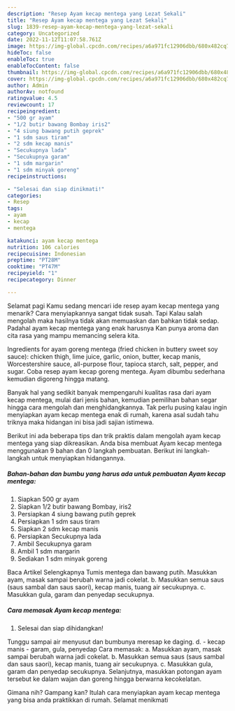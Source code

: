 ```yaml
---
description: "Resep Ayam kecap mentega yang Lezat Sekali"
title: "Resep Ayam kecap mentega yang Lezat Sekali"
slug: 1839-resep-ayam-kecap-mentega-yang-lezat-sekali
category: Uncategorized
date: 2022-11-12T11:07:58.761Z
image: https://img-global.cpcdn.com/recipes/a6a971fc12906dbb/680x482cq70/ayam-kecap-mentega-foto-resep-utama.jpg
hideToc: false
enableToc: true
enableTocContent: false
thumbnail: https://img-global.cpcdn.com/recipes/a6a971fc12906dbb/680x482cq70/ayam-kecap-mentega-foto-resep-utama.jpg
cover: https://img-global.cpcdn.com/recipes/a6a971fc12906dbb/680x482cq70/ayam-kecap-mentega-foto-resep-utama.jpg
author: Admin
authorAv: notfound
ratingvalue: 4.5
reviewcount: 17
recipeingredient:
- "500 gr ayam"
- "1/2 butir bawang Bombay iris2"
- "4 siung bawang putih geprek"
- "1 sdm saus tiram"
- "2 sdm kecap manis"
- "Secukupnya lada"
- "Secukupnya garam"
- "1 sdm margarin"
- "1 sdm minyak goreng"
recipeinstructions:

- "Selesai dan siap dinikmati!"
categories:
- Resep
tags:
- ayam
- kecap
- mentega

katakunci: ayam kecap mentega 
nutrition: 106 calories
recipecuisine: Indonesian
preptime: "PT28M"
cooktime: "PT47M"
recipeyield: "1"
recipecategory: Dinner

---
```



Selamat pagi Kamu sedang mencari ide resep ayam kecap mentega yang menarik? Cara menyiapkannya sangat tidak susah. Tapi Kalau salah mengolah maka hasilnya tidak akan memuaskan dan bahkan tidak sedap. Padahal ayam kecap mentega yang enak harusnya Kan punya aroma dan cita rasa yang mampu memancing selera kita.


Ingredients for ayam goreng mentega (fried chicken in buttery sweet soy sauce): chicken thigh, lime juice, garlic, onion, butter, kecap manis, Worcestershire sauce, all-purpose flour, tapioca starch, salt, pepper, and sugar. Coba resep ayam kecap goreng mentega. Ayam dibumbu sederhana kemudian digoreng hingga matang.

Banyak hal yang sedikit banyak mempengaruhi kualitas rasa dari ayam kecap mentega, mulai dari jenis bahan, kemudian pemilihan bahan segar hingga cara mengolah dan menghidangkannya. Tak perlu pusing kalau ingin menyiapkan ayam kecap mentega enak di rumah, karena asal sudah tahu triknya maka hidangan ini bisa jadi sajian istimewa.


Berikut ini ada beberapa tips dan trik praktis dalam mengolah ayam kecap mentega yang siap dikreasikan. Anda bisa membuat Ayam kecap mentega menggunakan 9 bahan dan 0 langkah pembuatan. Berikut ini langkah-langkah untuk menyiapkan hidangannya.

<!--inarticleads1-->

##### Bahan-bahan dan bumbu yang harus ada untuk pembuatan Ayam kecap mentega:

1. Siapkan 500 gr ayam
1. Siapkan 1/2 butir bawang Bombay, iris2
1. Persiapkan 4 siung bawang putih geprek
1. Persiapkan 1 sdm saus tiram
1. Siapkan 2 sdm kecap manis
1. Persiapkan Secukupnya lada
1. Ambil Secukupnya garam
1. Ambil 1 sdm margarin
1. Sediakan 1 sdm minyak goreng


Baca Artikel Selengkapnya Tumis mentega dan bawang putih. Masukkan ayam, masak sampai berubah warna jadi cokelat. b. Masukkan semua saus (saus sambal dan saus saori), kecap manis, tuang air secukupnya. c. Masukkan gula, garam dan penyedap secukupnya. 

<!--inarticleads2-->

##### Cara memasak Ayam kecap mentega:


1. Selesai dan siap dihidangkan!

Tunggu sampai air menyusut dan bumbunya meresap ke daging. d. - kecap manis - garam, gula, penyedap Cara memasak: a. Masukkan ayam, masak sampai berubah warna jadi cokelat. b. Masukkan semua saus (saus sambal dan saus saori), kecap manis, tuang air secukupnya. c. Masukkan gula, garam dan penyedap secukupnya. Selanjutnya, masukkan potongan ayam tersebut ke dalam wajan dan goreng hingga berwarna kecokelatan. 

Gimana nih? Gampang kan? Itulah cara menyiapkan ayam kecap mentega yang bisa anda praktikkan di rumah. Selamat menikmati

